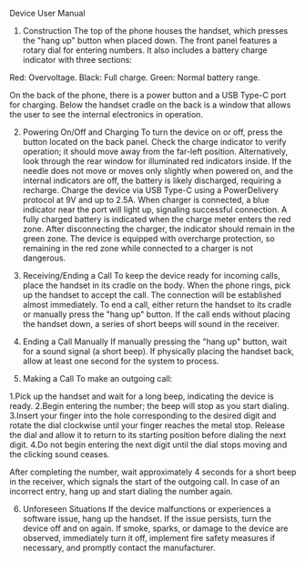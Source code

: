
Device User Manual

1) Construction
The top of the phone houses the handset, which presses the "hang up" button when placed down. The front panel features a rotary dial for entering numbers. It also includes a battery charge indicator with three sections:

Red: Overvoltage.
Black: Full charge.
Green: Normal battery range.

On the back of the phone, there is a power button and a USB Type-C port for charging. Below the handset cradle on the back is a window that allows the user to see the internal electronics in operation.




2) Powering On/Off and Charging
To turn the device on or off, press the button located on the back panel. Check the charge indicator to verify operation; it should move away from the far-left position. Alternatively, look through the rear window for illuminated red indicators inside.
If the needle does not move or moves only slightly when powered on, and the internal indicators are off, the battery is likely discharged, requiring a recharge.
Charge the device via USB Type-C using a PowerDelivery protocol at 9V and up to 2.5A. When charger is connected, a blue indicator near the port will light up, signaling successful connection. A fully charged battery is indicated when the charge meter enters the red zone. After disconnecting the charger, the indicator should remain in the green zone.
The device is equipped with overcharge protection, so remaining in the red zone while connected to a charger is not dangerous.

3) Receiving/Ending a Call
To keep the device ready for incoming calls, place the handset in its cradle on the body. When the phone rings, pick up the handset to accept the call. The connection will be established almost immediately.
To end a call, either return the handset to its cradle or manually press the "hang up" button. If the call ends without placing the handset down, a series of short beeps will sound in the receiver.

4) Ending a Call Manually
If manually pressing the "hang up" button, wait for a sound signal (a short beep). If physically placing the handset back, allow at least one second for the system to process.

5) Making a Call
To make an outgoing call:

1.Pick up the handset and wait for a long beep, indicating the device is ready.
2.Begin entering the number; the beep will stop as you start dialing.
3.Insert your finger into the hole corresponding to the desired digit and rotate the dial clockwise until your finger reaches the metal stop. Release the dial and allow it to return to its starting position before dialing the next digit.
4.Do not begin entering the next digit until the dial stops moving and the clicking sound ceases.

After completing the number, wait approximately 4 seconds for a short beep in the receiver, which signals the start of the outgoing call.
In case of an incorrect entry, hang up and start dialing the number again.

6) Unforeseen Situations
If the device malfunctions or experiences a software issue, hang up the handset. If the issue persists, turn the device off and on again.
If smoke, sparks, or damage to the device are observed, immediately turn it off, implement fire safety measures if necessary, and promptly contact the manufacturer.